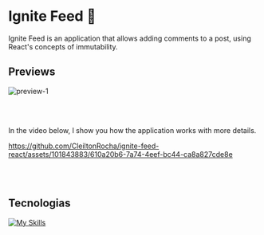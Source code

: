 # Ignite Feed 👕


Ignite Feed is an application that allows adding comments to a post, using React's concepts of immutability.

## Previews
![preview-1](https://github.com/CleiltonRocha/ignite-feed-react/assets/101843883/ea70cf6b-28a5-4f15-9e6c-d1fb7ab78e86)

<br />
<br />

In the video below, I show you how the application works with more details.


https://github.com/CleiltonRocha/ignite-feed-react/assets/101843883/610a20b6-7a74-4eef-bc44-ca8a827cde8e





<br />
<br />

## Tecnologias

[![My Skills](https://skillicons.dev/icons?i=react,vite,ts)](https://skillicons.dev)


